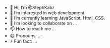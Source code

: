 - 👋 Hi, I’m @StephKabz
- 👀 I’m interested in web development
- 🌱 I’m currently learning JavaScript, Html, CSS.
- 💞️ I’m looking to collaborate on ...
- 📫 How to reach me ...
- 😄 Pronouns: ...
- ⚡ Fun fact: ...

<!---
StephKabz/StephKabz is a ✨ special ✨ repository because its `README.md` (this file) appears on your GitHub profile.
You can click the Preview link to take a look at your changes.
--->
